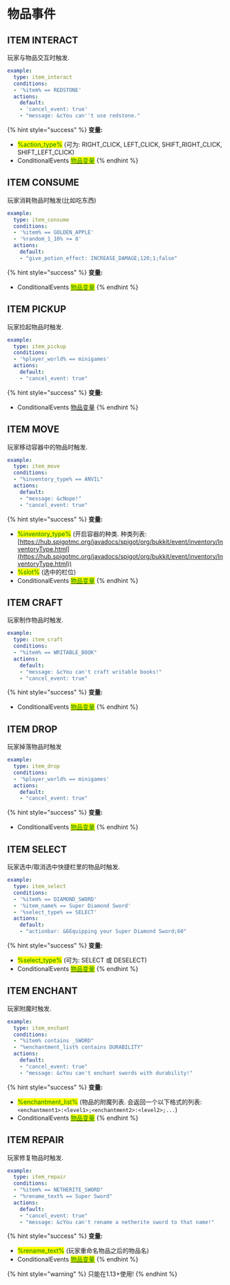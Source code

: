 # 物品事件

## ITEM INTERACT

玩家与物品交互时触发.

```yaml
example:
  type: item_interact
  conditions:
  - '%item% == REDSTONE'
  actions:
    default:
    - 'cancel_event: true'
    - "message: &cYou can''t use redstone."
```

{% hint style="success" %}
**变量:**

* <mark style="color:green;">%action\_type%</mark> (可为: RIGHT\_CLICK, LEFT\_CLICK, SHIFT\_RIGHT\_CLICK, SHIFT\_LEFT\_CLICK)
* ConditionalEvents [<mark style="color:green;">物品变量</mark>](../bian-liang.md#wu-pin-bian-liang)
{% endhint %}

## ITEM CONSUME

玩家消耗物品时触发(比如吃东西)

```yaml
example:
  type: item_consume
  conditions:
  - '%item% == GOLDEN_APPLE'
  - '%random_1_10% >= 8'
  actions:
    default:
    - "give_potion_effect: INCREASE_DAMAGE;120;1;false"
```

{% hint style="success" %}
**变量:**

* ConditionalEvents [<mark style="color:green;">物品变量</mark>](../bian-liang.md#wu-pin-bian-liang)
{% endhint %}

## ITEM PICKUP

玩家捡起物品时触发.

```yaml
example:
  type: item_pickup
  conditions:
  - '%player_world% == minigames'
  actions:
    default:
    - "cancel_event: true"
```

{% hint style="success" %}
**变量:**

* ConditionalEvents [物品变量](../bian-liang.md#wu-pin-bian-liang)
{% endhint %}

## ITEM MOVE

玩家移动容器中的物品时触发.

```yaml
example:
  type: item_move
  conditions:
  - "%inventory_type% == ANVIL"
  actions:
    default:
    - "message: &cNope!"
    - "cancel_event: true"
```

{% hint style="success" %}
**变量:**

* <mark style="color:green;">%inventory\_type%</mark> (开启容器的种类. 种类列表: [https://hub.spigotmc.org/javadocs/spigot/org/bukkit/event/inventory/InventoryType.html](https://hub.spigotmc.org/javadocs/spigot/org/bukkit/event/inventory/InventoryType.html))
* <mark style="color:green;">%slot%</mark> (选中的栏位)
* ConditionalEvents [<mark style="color:green;">物品变量</mark>](../bian-liang.md#wu-pin-bian-liang)
{% endhint %}

## ITEM CRAFT

玩家制作物品时触发.

```yaml
example:
  type: item_craft
  conditions:
  - "%item% == WRITABLE_BOOK"
  actions:
    default:
    - "message: &cYou can't craft writable books!"
    - "cancel_event: true"
```

{% hint style="success" %}
**变量:**

* ConditionalEvents [<mark style="color:green;">物品变量</mark>](../bian-liang.md#wu-pin-bian-liang)
{% endhint %}

## ITEM DROP

玩家掉落物品时触发

```yaml
example:
  type: item_drop
  conditions:
  - '%player_world% == minigames'
  actions:
    default:
    - "cancel_event: true"
```

{% hint style="success" %}
**变量:**

* ConditionalEvents [<mark style="color:green;">物品变量</mark>](../bian-liang.md#wu-pin-bian-liang)
{% endhint %}

## ITEM SELECT

玩家选中/取消选中快捷栏里的物品时触发.

```yaml
example:
  type: item_select
  conditions:
  - '%item% == DIAMOND_SWORD'
  - '%item_name% == Super Diamond Sword'
  - '%select_type% == SELECT'
  actions:
    default:
    - "actionbar: &6Equipping your Super Diamond Sword;60"
```

{% hint style="success" %}
**变量:**

* <mark style="color:green;">%select\_type%</mark> (可为: SELECT 或 DESELECT)
* ConditionalEvents [<mark style="color:green;">物品变量</mark>](../bian-liang.md#wu-pin-bian-liang)
{% endhint %}

## ITEM ENCHANT

玩家附魔时触发.

```yaml
example:
  type: item_enchant
  conditions:
  - "%item% contains _SWORD"
  - "%enchantment_list% contains DURABILITY"
  actions:
    default:
    - "cancel_event: true"
    - "message: &cYou can't enchant swords with durability!"
```

{% hint style="success" %}
**变量:**

* <mark style="color:green;">%enchantment\_list%</mark> (物品的附魔列表. 会返回一个以下格式的列表: `<enchantment1>:<level1>;<enchantment2>:<level2>;...`)
* ConditionalEvents [<mark style="color:green;">物品变量</mark>](../bian-liang.md#wu-pin-bian-liang)
{% endhint %}

## ITEM REPAIR

玩家修复物品时触发.

```yaml
example:
  type: item_repair
  conditions:
  - "%item% == NETHERITE_SWORD"
  - "%rename_text% == Super Sword"
  actions:
    default:
    - "cancel_event: true"
    - "message: &cYou can't rename a netherite sword to that name!"
```

{% hint style="success" %}
**变量:**

* <mark style="color:green;">%rename\_text%</mark> (玩家重命名物品之后的物品名)
* ConditionalEvents [<mark style="color:green;">物品变量</mark>](../bian-liang.md#wu-pin-bian-liang)
{% endhint %}

{% hint style="warning" %}
只能在1.13+使用!
{% endhint %}
